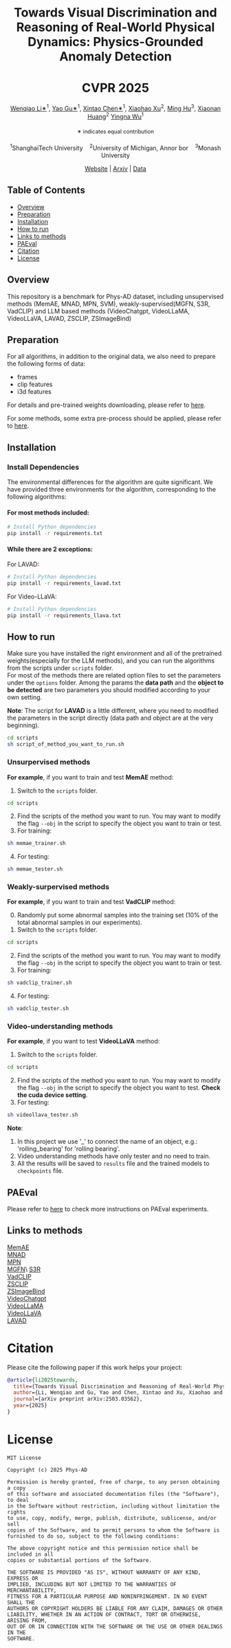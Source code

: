 <div align="center">

# Towards Visual Discrimination and Reasoning of Real-World Physical Dynamics: Physics-Grounded Anomaly Detection
# CVPR 2025

<div align="center" margin-bottom="6em">
    <span class="author-block">
        <a href="" target="_blank">Wenqiao Li✶</a><sup>1</sup>,</span>
    <span class="author-block">
        <a href="" target="_blank">Yao Gu✶</a><sup>1</sup>,</span>
    <span class="author-block">
        <a href="" target="_blank">Xintao Chen✶</a><sup>1</sup>,</span>
    <span class="author-block">
        <a href="https://scholar.google.com/citations?hl=en&user=3Ifn2DoAAAAJ&view_op=list_works&sortby=pubdate" target="_blank">Xiaohao Xu</a><sup>2</sup>,</span>
    <span class="author-block">
        <a href="" target="_blank">Ming Hu</a><sup>3</sup>,</span>
    <span class="author-block">
        <a href="https://robotics.umich.edu/people/faculty/xiaonan-sean-huang/" target="_blank">Xiaonan Huang</a><sup>2</sup></span>
     <span class="author-block">
        <a href="" target="_blank">Yingna Wu</a><sup>1</sup></span>
    <br>
    <p style="font-size: 0.9em; padding: 0.5em 0;">✶ indicates equal contribution</p>
    <span class="author-block">
        <sup>1</sup>ShanghaiTech University &nbsp&nbsp 
        <sup>2</sup>University of Michigan, Annor bor &nbsp&nbsp 
        <sup>3</sup>Monash University
    </span>

[Website]() | [Arxiv]() | [Data]()
</div>
</div>


## Table of Contents

- [Overview](#overview)
- [Preparation](#preparation)
- [Installation](#installation)
- [How to run](#how-to-run)
- [Links to methods](#links-to-methods)
- [PAEval](#paeval)
- [Citation](#citation)
- [License](#license)

## Overview

This repository is a benchmark for Phys-AD dataset, including unsupervised methods (MemAE, MNAD, MPN, SVM),  weakly-supervised(MGFN, S3R, VadCLIP) and LLM based methods (VideoChatgpt, VideoLLaMA, VideoLLaVA, LAVAD, ZSCLIP, ZSImageBind)


## Preparation

For all algorithms, in addition to the original data, we also need to prepare the following forms of data:
- frames
- clip features
- i3d features
 
For details and pre-trained weights downloading, please refer to [here](./dataset/Readme.md).

For some methods, some extra pre-process should be applied, please refer to [here](./src/Readme.md).

## Installation

### Install Dependencies

The environmental differences for the algorithm are quite significant. We have provided three environments for the algorithm, corresponding to the following algorithms:


#### For most methods included:
```bash
# Install Python dependencies
pip install -r requirements.txt
```
#### While there are 2 exceptions:  
For LAVAD:
```bash
# Install Python dependencies
pip install -r requirements_lavad.txt
```

For Video-LLaVA:
```bash
# Install Python dependencies
pip install -r requirements_llava.txt
```


## How to run
Make sure you have installed the right environment and all of the pretrained weights(especially for the LLM methods), and you can run the algorithms from the scripts under ```scripts``` folder.  
For most of the methods there are related option files to set the parameters under the ```options``` folder. Among the params the **data path** and the **object to be detected** are two parameters you should modified according to your own setting. 

**Note**: The script for **LAVAD** is a little different, where you need to modified the parameters in the script directly (data path and object are at the very beginning).

```bash
cd scripts
sh script_of_method_you_want_to_run.sh
```
### Unsurpervised methods
**For example**, if you want to train and test **MemAE** method:  
1. Switch to the ```scripts``` folder.  
```bash
cd scripts
```
2. Find the scripts of the method you want to run. You may want to modify the flag ```--obj``` in the script to specify the object you want to train or test.  
3. For training:
```bash
sh memae_trainer.sh
```
4. For testing:
```bash
sh memae_tester.sh
```
### Weakly-surpervised methods
**For example**, if you want to train and test **VadCLIP** method:  

0. Randomly put some abnormal samples into the training set (10% of the total abnormal samples in our experiments). 
1. Switch to the ```scripts``` folder.  
```bash
cd scripts
```
2. Find the scripts of the method you want to run. You may want to modify the flag ```--obj``` in the script to specify the object you want to train or test.  
3. For training:
```bash
sh vadclip_trainer.sh
```
4. For testing:
```bash
sh vadclip_tester.sh
```
### Video-understanding methods
**For example**, if you want to test **VideoLLaVA** method:  
1. Switch to the ```scripts``` folder.  
```bash
cd scripts
```
2. Find the scripts of the method you want to run. You may want to modify the flag ```--obj``` in the script to specify the object you want to test. **Check the cuda device setting**.
3. For testing:
```bash
sh videollava_tester.sh
```
**Note**: 
1. In this project we use '_' to connect the name of an object, e.g.: 'rolling_bearing' for 'rolling bearing'.
2. Video understanding methods have only tester and no need to train. 
3. All the results will be saved to ```results``` file and the trained models to ```checkpoints``` file.

## PAEval
Please refer to [here](PAEval/Readme.md) to check more instructions on PAEval experiments.

## Links to methods
[MemAE](https://github.com/donggong1/memae-anomaly-detection)\
[MNAD](https://github.com/cvlab-yonsei/MNAD)\
[MPN](https://github.com/ktr-hubrt/MPN)\
[MGFN](https://github.com/carolchenyx/MGFN.)\
[S3R](https://github.com/louisYen/S3R)\
[VadCLIP](https://github.com/nwpu-zxr/VadCLIP)\
[ZSCLIP](https://github.com/openai/CLIP)\
[ZSImageBind](https://github.com/facebookresearch/ImageBind)\
[VideoChatgpt](https://github.com/OpenGVLab/Ask-Anything)\
[VideoLLaMA](https://github.com/DAMO-NLP-SG/VideoLLaMA2)\
[VideoLLaVA](https://github.com/PKU-YuanGroup/Video-LLaVA)\
[LAVAD](https://github.com/lucazanella/lavad)


# Citation
Please cite the following paper if this work helps your project:
```bibtex
@article{li2025towards,
  title={Towards Visual Discrimination and Reasoning of Real-World Physical Dynamics: Physics-Grounded Anomaly Detection},
  author={Li, Wenqiao and Gu, Yao and Chen, Xintao and Xu, Xiaohao and Hu, Ming and Huang, Xiaonan and Wu, Yingna},
  journal={arXiv preprint arXiv:2503.03562},
  year={2025}
}
```
# License
```
MIT License

Copyright (c) 2025 Phys-AD

Permission is hereby granted, free of charge, to any person obtaining a copy
of this software and associated documentation files (the "Software"), to deal
in the Software without restriction, including without limitation the rights
to use, copy, modify, merge, publish, distribute, sublicense, and/or sell
copies of the Software, and to permit persons to whom the Software is
furnished to do so, subject to the following conditions:

The above copyright notice and this permission notice shall be included in all
copies or substantial portions of the Software.

THE SOFTWARE IS PROVIDED "AS IS", WITHOUT WARRANTY OF ANY KIND, EXPRESS OR
IMPLIED, INCLUDING BUT NOT LIMITED TO THE WARRANTIES OF MERCHANTABILITY,
FITNESS FOR A PARTICULAR PURPOSE AND NONINFRINGEMENT. IN NO EVENT SHALL THE
AUTHORS OR COPYRIGHT HOLDERS BE LIABLE FOR ANY CLAIM, DAMAGES OR OTHER
LIABILITY, WHETHER IN AN ACTION OF CONTRACT, TORT OR OTHERWISE, ARISING FROM,
OUT OF OR IN CONNECTION WITH THE SOFTWARE OR THE USE OR OTHER DEALINGS IN THE
SOFTWARE.
```
